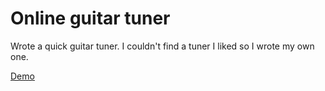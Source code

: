 # Online guitar tuner

Wrote a quick guitar tuner. I couldn't find a tuner I liked so I wrote my own one. 

[Demo](https://htmlpreview.github.io/?https://github.com/aguaviva/GuitarTuner/blob/master/GuitarTuner.html)

